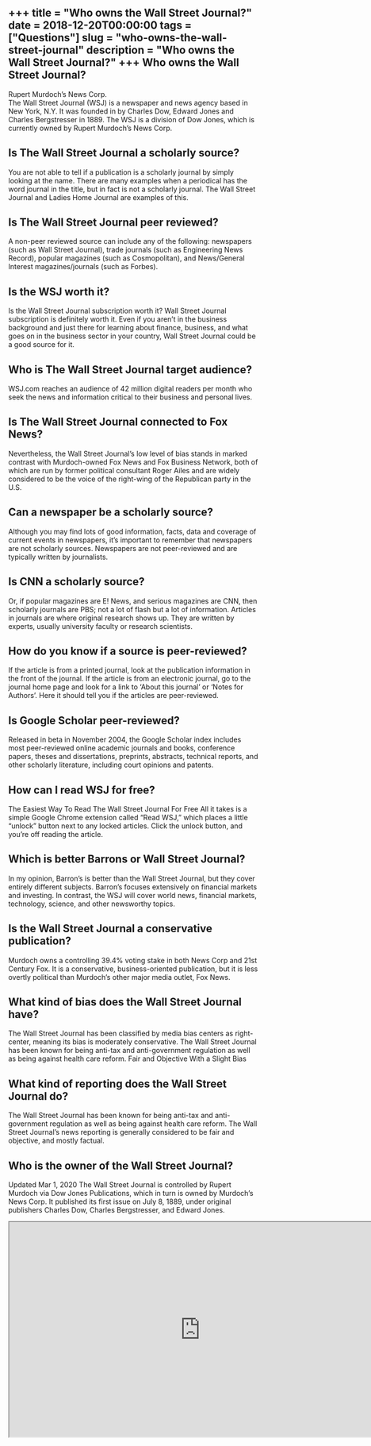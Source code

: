 +++
title = "Who owns the Wall Street Journal?"
date = 2018-12-20T00:00:00
tags = ["Questions"]
slug = "who-owns-the-wall-street-journal"
description = "Who owns the Wall Street Journal?"
+++
Who owns the Wall Street Journal?
---------------------------------

Rupert Murdoch’s News Corp.  
The Wall Street Journal (WSJ) is a newspaper and news agency based in New York, N.Y. It was founded in by Charles Dow, Edward Jones and Charles Bergstresser in 1889. The WSJ is a division of Dow Jones, which is currently owned by Rupert Murdoch’s News Corp.

Is The Wall Street Journal a scholarly source?
----------------------------------------------

You are not able to tell if a publication is a scholarly journal by simply looking at the name. There are many examples when a periodical has the word journal in the title, but in fact is not a scholarly journal. The Wall Street Journal and Ladies Home Journal are examples of this.

Is The Wall Street Journal peer reviewed?
-----------------------------------------

A non-peer reviewed source can include any of the following: newspapers (such as Wall Street Journal), trade journals (such as Engineering News Record), popular magazines (such as Cosmopolitan), and News/General Interest magazines/journals (such as Forbes).

Is the WSJ worth it?
--------------------

Is the Wall Street Journal subscription worth it? Wall Street Journal subscription is definitely worth it. Even if you aren’t in the business background and just there for learning about finance, business, and what goes on in the business sector in your country, Wall Street Journal could be a good source for it.

Who is The Wall Street Journal target audience?
-----------------------------------------------

WSJ.com reaches an audience of 42 million digital readers per month who seek the news and information critical to their business and personal lives.

Is The Wall Street Journal connected to Fox News?
-------------------------------------------------

Nevertheless, the Wall Street Journal’s low level of bias stands in marked contrast with Murdoch-owned Fox News and Fox Business Network, both of which are run by former political consultant Roger Ailes and are widely considered to be the voice of the right-wing of the Republican party in the U.S.

Can a newspaper be a scholarly source?
--------------------------------------

Although you may find lots of good information, facts, data and coverage of current events in newspapers, it’s important to remember that newspapers are not scholarly sources. Newspapers are not peer-reviewed and are typically written by journalists.

Is CNN a scholarly source?
--------------------------

Or, if popular magazines are E! News, and serious magazines are CNN, then scholarly journals are PBS; not a lot of flash but a lot of information. Articles in journals are where original research shows up. They are written by experts, usually university faculty or research scientists.

How do you know if a source is peer-reviewed?
---------------------------------------------

If the article is from a printed journal, look at the publication information in the front of the journal. If the article is from an electronic journal, go to the journal home page and look for a link to ‘About this journal’ or ‘Notes for Authors’. Here it should tell you if the articles are peer-reviewed.

Is Google Scholar peer-reviewed?
--------------------------------

Released in beta in November 2004, the Google Scholar index includes most peer-reviewed online academic journals and books, conference papers, theses and dissertations, preprints, abstracts, technical reports, and other scholarly literature, including court opinions and patents.

How can I read WSJ for free?
----------------------------

The Easiest Way To Read The Wall Street Journal For Free All it takes is a simple Google Chrome extension called “Read WSJ,” which places a little “unlock” button next to any locked articles. Click the unlock button, and you’re off reading the article.

Which is better Barrons or Wall Street Journal?
-----------------------------------------------

In my opinion, Barron’s is better than the Wall Street Journal, but they cover entirely different subjects. Barron’s focuses extensively on financial markets and investing. In contrast, the WSJ will cover world news, financial markets, technology, science, and other newsworthy topics.

Is the Wall Street Journal a conservative publication?
------------------------------------------------------

Murdoch owns a controlling 39.4% voting stake in both News Corp and 21st Century Fox. It is a conservative, business-oriented publication, but it is less overtly political than Murdoch’s other major media outlet, Fox News.

What kind of bias does the Wall Street Journal have?
----------------------------------------------------

The Wall Street Journal has been classified by media bias centers as right-center, meaning its bias is moderately conservative. The Wall Street Journal has been known for being anti-tax and anti-government regulation as well as being against health care reform. Fair and Objective With a Slight Bias

What kind of reporting does the Wall Street Journal do?
-------------------------------------------------------

The Wall Street Journal has been known for being anti-tax and anti-government regulation as well as being against health care reform. The Wall Street Journal’s news reporting is generally considered to be fair and objective, and mostly factual.

Who is the owner of the Wall Street Journal?
--------------------------------------------

Updated Mar 1, 2020 The Wall Street Journal is controlled by Rupert Murdoch via Dow Jones Publications, which in turn is owned by Murdoch’s News Corp. It published its first issue on July 8, 1889, under original publishers Charles Dow, Charles Bergstresser, and Edward Jones.

<iframe allow="accelerometer; autoplay; clipboard-write; encrypted-media; gyroscope; picture-in-picture" allowfullscreen="" class="__youtube_prefs__  epyt-is-override  no-lazyload" data-no-lazy="1" data-origheight="433" data-origwidth="770" data-skipgform_ajax_framebjll="" height="433" id="_ytid_97465" loading="lazy" src="https://www.youtube.com/embed/USotM0mMZ0o?enablejsapi=1&autoplay=0&cc_load_policy=0&cc_lang_pref=&iv_load_policy=1&loop=0&modestbranding=0&rel=1&fs=1&playsinline=0&autohide=2&theme=dark&color=red&controls=1&" title="YouTube player" width="770"></iframe>